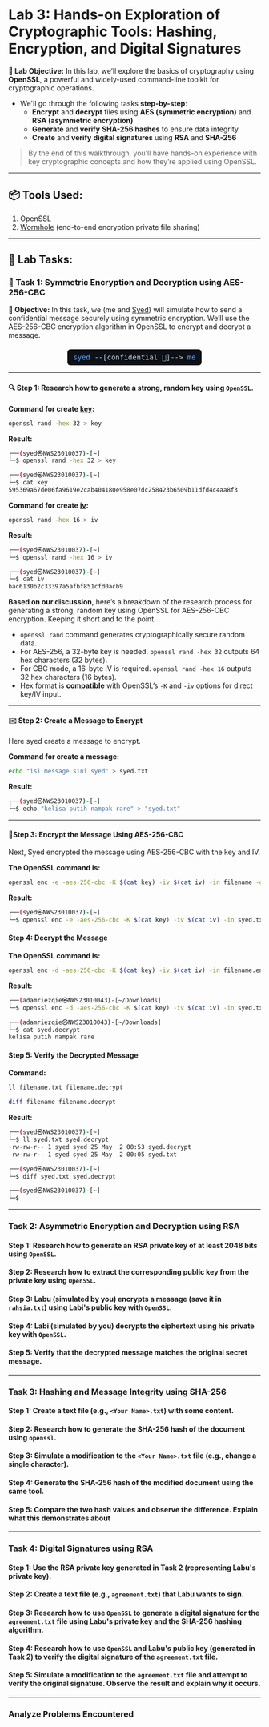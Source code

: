 # Lab 3: Hands-on Exploration of Cryptographic Tools: Hashing, Encryption, and Digital Signatures

**🎯 Lab Objective:**
In this lab, we’ll explore the basics of cryptography using **OpenSSL**, a powerful and widely-used command-line toolkit for cryptographic operations.

- We'll go through the following tasks **step-by-step**:
  - **Encrypt** and **decrypt** files using **AES (symmetric encryption)** and **RSA (asymmetric encryption)**
  - **Generate** and **verify** **SHA-256 hashes** to ensure data integrity
  - **Create** and **verify** **digital signatures** using **RSA** and **SHA-256**

> By the end of this walkthrough, you’ll have hands-on experience with key cryptographic concepts and how they’re applied using OpenSSL.

---

## 📦 Tools Used:
1. OpenSSL
2. [Wormhole](https://wormhole.app/) (end-to-end encryption private file sharing)

---

## 💼 Lab Tasks:

### 🔐 Task 1: Symmetric Encryption and Decryption using AES-256-CBC
**🎯 Objective:** In this task, we (me and [Syed](https://github.com/yed-0)) will simulate how to send a confidential message securely using symmetric encryption. We’ll use the AES-256-CBC encryption algorithm in OpenSSL to encrypt and decrypt a message.

<div style="display: flex; justify-content: center; margin-top: 20px;">
  <div style="font-family: monospace; background-color: #0d1117; color: #c9d1d9; padding: 8px 12px; border-radius: 6px;">
    <a href="https://github.com/yed-0" target="_blank" style="color: #58a6ff; text-decoration: none;">syed</a>
    --[confidential 📨]--> 
    <a href="https://github.com/abutheone" target="_blank" style="color: #58a6ff; text-decoration: none;">me</a>
  </div>
</div>

---


#### 🔍 Step 1: Research how to generate a strong, random key using `OpenSSL`.

**Command for create [key](Assets/Task-1/key):**
```bash
openssl rand -hex 32 > key
```

**Result:**
```bash
┌──(syed㉿NWS23010037)-[~]
└─$ openssl rand -hex 32 > key

┌──(syed㉿NWS23010037)-[~]
└─$ cat key
595369a67de06fa9619e2cab404180e958e07dc258423b6509b11dfd4c4aa8f3
```


**Command for create [iv](Assets/Task-1/iv):**
```bash
openssl rand -hex 16 > iv
```
**Result:**
```bash
┌──(syed㉿NWS23010037)-[~]
└─$ openssl rand -hex 16 > iv

┌──(syed㉿NWS23010037)-[~]
└─$ cat iv
bac6130b2c33397a5afbf851cfd0acb9
```


**Based on our discussion**, here’s a breakdown of the research process for generating a strong, random key using OpenSSL for AES-256-CBC encryption. Keeping it short and to the point.
- `openssl rand` command generates cryptographically secure random data.
- For AES-256, a 32-byte key is needed. `openssl rand -hex 32` outputs 64 hex characters (32 bytes).
- For CBC mode, a 16-byte IV is required. `openssl rand -hex 16` outputs 32 hex characters (16 bytes).
- Hex format is **compatible** with OpenSSL’s `-K` and `-iv` options for direct key/IV input.

---
#### ✉️ Step 2: Create a Message to Encrypt
Here syed create a message to encrypt.

**Command for create a message:**
```bash
echo "isi message sini syed" > syed.txt
```

**Result:**
```bash
┌──(syed㉿NWS23010037)-[~]
└─$ echo "kelisa putih nampak rare" > "syed.txt"
```

---
#### 🔐Step 3: Encrypt the Message Using AES-256-CBC
Next, Syed encrypted the message using AES-256-CBC with the key and IV.

**The OpenSSL command is:**
```bash
openssl enc -e -aes-256-cbc -K $(cat key) -iv $(cat iv) -in filename -out filename.enc
```

**Result:**
```bash
┌──(syed㉿NWS23010037)-[~]
└─$ openssl enc -e -aes-256-cbc -K $(cat key) -iv $(cat iv) -in syed.txt -out syed.txt.enc
```

#### Step 4: Decrypt the Message
**The OpenSSL command is:**
```bash
openssl enc -d -aes-256-cbc -K $(cat key) -iv $(cat iv) -in filename.enc -out filename.decrypt
```

**Result:**
```bash
┌──(adamriezqie㉿NWS23010043)-[~/Downloads]
└─$ openssl enc -d -aes-256-cbc -K $(cat key) -iv $(cat iv) -in syed.txt.enc -out syed.decrypt

┌──(adamriezqie㉿NWS23010043)-[~/Downloads]
└─$ cat syed.decrypt
kelisa putih nampak rare
```


#### Step 5: Verify the Decrypted Message
**Command:**
```bash
ll filename.txt filename.decrypt
```
```bash
diff filename filename.decrypt
```
**Result:**
```bash
┌──(syed㉿NWS23010037)-[~]
└─$ ll syed.txt syed.decrypt
-rw-rw-r-- 1 syed syed 25 May  2 00:53 syed.decrypt
-rw-rw-r-- 1 syed syed 25 May  2 00:05 syed.txt

┌──(syed㉿NWS23010037)-[~]
└─$ diff syed.txt syed.decrypt

┌──(syed㉿NWS23010037)-[~]                                      
└─$ 
```



---

### Task 2: Asymmetric Encryption and Decryption using RSA

#### Step 1: Research how to generate an RSA private key of at least 2048 bits using `OpenSSL`.
#### Step 2: Research how to extract the corresponding public key from the private key using `OpenSSL`.
#### Step 3: Labu (simulated by you) encrypts a message (save it in `rahsia.txt`) using Labi's public key with `OpenSSL`.
#### Step 4: Labi (simulated by you) decrypts the ciphertext using his private key with `OpenSSL`.
#### Step 5: Verify that the decrypted message matches the original secret message.

---

### Task 3: Hashing and Message Integrity using SHA-256

#### Step 1: Create a text file (e.g., `<Your Name>.txt`) with some content.
#### Step 2: Research how to generate the SHA-256 hash of the document using `openssl`.
#### Step 3: Simulate a modification to the `<Your Name>.txt` file (e.g., change a single character).
#### Step 4: Generate the SHA-256 hash of the modified document using the same tool.
#### Step 5: Compare the two hash values and observe the difference. Explain what this demonstrates about

---

### Task 4: Digital Signatures using RSA

#### Step 1: Use the RSA private key generated in Task 2 (representing Labu's private key).
#### Step 2: Create a text file (e.g., `agreement.txt`) that Labu wants to sign.
#### Step 3: Research how to use `OpenSSL` to generate a digital signature for the `agreement.txt` file using Labu's private key and the SHA-256 hashing algorithm.
#### Step 4: Research how to use `OpenSSL` and Labu's public key (generated in Task 2) to verify the digital signature of the `agreement.txt` file.
#### Step 5: Simulate a modification to the `agreement.txt` file and attempt to verify the original signature. Observe the result and explain why it occurs.

---

### Analyze Problems Encountered

